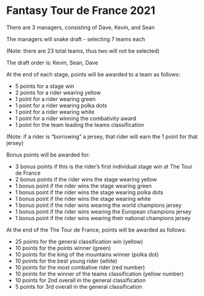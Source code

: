 # Fantasy Tour de France 2021

There are 3 managers, consisting of Dave, Kevin, and Sean

The managers will snake draft - selecting 7 teams each 

(Note: there are 23 total teams, thus two will not be selected)

The draft order is: Kevin, Sean, Dave

At the end of each stage, points will be awarded to a team as follows:

* 5 points for a stage win
* 2 points for a rider wearing yellow
* 1 point for a rider wearing green
* 1 point for a rider wearing polka dots
* 1 point for a rider wearing white
* 1 point for a rider winning the combativity award
* 1 point for the team leading the teams classification

(Note: if a rider is “borrowing” a jersey, that rider will earn the 1 point for that jersey)

Bonus points will be awarded for:

* 3 bonus points if this is the rider’s first individual stage win at The Tour de France
* 2 bonus points if the rider wins the stage wearing yellow
* 1 bonus point if the rider wins the stage wearing green
* 1 bonus point if the rider wins the stage wearing polka dots
* 1 bonus point if the rider wins the stage wearing white
* 1 bonus point if the rider wins wearing the world champions jersey
* 1 bonus point if the rider wins wearing the European champions jersey
* 1 bonus point if the rider wins wearing their national champions jersey

At the end of the The Tour de France, points will be awarded as follows:

* 25 points for the general classification win (yellow)
* 10 points for the points winner (green)
* 10 points for the king of the mountains winner (polka dot)
* 10 points for the best young rider (white)
* 10 points for the most combative rider (red number)
* 10 points for the winner of the teams classification (yellow number)
* 10 points for 2nd overall in the general classification
* 5 points for 3rd overall in the general classification